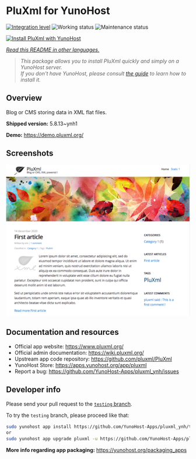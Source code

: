 <!--
N.B.: This README was automatically generated by <https://github.com/YunoHost/apps/tree/master/tools/readme_generator>
It shall NOT be edited by hand.
-->

# PluXml for YunoHost

[![Integration level](https://dash.yunohost.org/integration/pluxml.svg)](https://dash.yunohost.org/appci/app/pluxml) ![Working status](https://ci-apps.yunohost.org/ci/badges/pluxml.status.svg) ![Maintenance status](https://ci-apps.yunohost.org/ci/badges/pluxml.maintain.svg)

[![Install PluXml with YunoHost](https://install-app.yunohost.org/install-with-yunohost.svg)](https://install-app.yunohost.org/?app=pluxml)

*[Read this README in other languages.](./ALL_README.md)*

> *This package allows you to install PluXml quickly and simply on a YunoHost server.*  
> *If you don't have YunoHost, please consult [the guide](https://yunohost.org/install) to learn how to install it.*

## Overview

Blog or CMS storing data in XML flat files.


**Shipped version:** 5.8.13~ynh1


**Demo:** <https://demo.pluxml.org/>

## Screenshots

![Screenshot of PluXml](./doc/screenshots/screenshot.png)

## Documentation and resources

- Official app website: <https://www.pluxml.org/>
- Official admin documentation: <https://wiki.pluxml.org/>
- Upstream app code repository: <https://github.com/pluxml/PluXml>
- YunoHost Store: <https://apps.yunohost.org/app/pluxml>
- Report a bug: <https://github.com/YunoHost-Apps/pluxml_ynh/issues>

## Developer info

Please send your pull request to the [`testing` branch](https://github.com/YunoHost-Apps/pluxml_ynh/tree/testing).

To try the `testing` branch, please proceed like that:

```bash
sudo yunohost app install https://github.com/YunoHost-Apps/pluxml_ynh/tree/testing --debug
or
sudo yunohost app upgrade pluxml -u https://github.com/YunoHost-Apps/pluxml_ynh/tree/testing --debug
```

**More info regarding app packaging:** <https://yunohost.org/packaging_apps>
